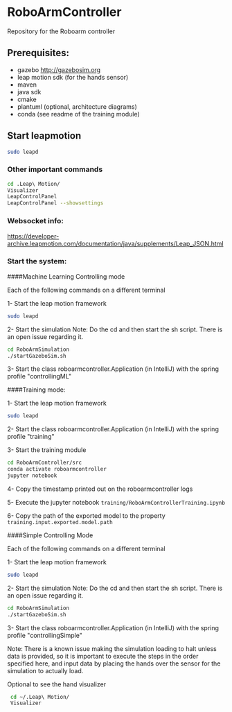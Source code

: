 # RoboArmController

Repository for the Roboarm controller

## Prerequisites:

- gazebo http://gazebosim.org
- leap motion sdk (for the hands sensor)
- maven
- java sdk
- cmake
- plantuml (optional, architecture diagrams)
- conda (see readme of the training module)


## Start leapmotion

```bash
sudo leapd
```

### Other important commands

```bash
cd .Leap\ Motion/
Visualizer
LeapControlPanel
LeapControlPanel --showsettings
```

### Websocket info:
https://developer-archive.leapmotion.com/documentation/java/supplements/Leap_JSON.html



### Start the system:

####Machine Learning Controlling mode

Each of the following commands on a different terminal 

1- Start the leap motion framework
```bash
sudo leapd
```
2- Start the simulation
Note: Do the cd and then start the sh script. There is an open issue regarding it.
```bash
cd RoboArmSimulation
./startGazeboSim.sh
```
3- Start the class roboarmcontroller.Application (in IntelliJ) with the spring profile "controllingML"



####Training mode:

1- Start the leap motion framework
```bash
sudo leapd
```

2- Start the class roboarmcontroller.Application (in IntelliJ) with the spring profile "training"

3- Start the training module
```bash
cd RoboArmController/src
conda activate roboarmcontroller
jupyter notebook
```

4- Copy the timestamp printed out on the roboarmcontroller logs

5- Execute the jupyter notebook `training/RoboArmControllerTraining.ipynb`

6- Copy the path of the exported model to the property `training.input.exported.model.path` 

####Simple Controlling Mode

Each of the following commands on a different terminal 

1- Start the leap motion framework
```bash
sudo leapd
```
2- Start the simulation
Note: Do the cd and then start the sh script. There is an open issue regarding it.
```bash
cd RoboArmSimulation
./startGazeboSim.sh
```
3- Start the class roboarmcontroller.Application (in IntelliJ) with the spring profile "controllingSimple"


Note: There is a known issue making the simulation loading to halt unless data is provided, 
so it is important to execute the steps in the order specified here, and input data by
 placing the hands over the sensor for the simulation to actually load. 


Optional to see the hand visualizer
```bash
 cd ~/.Leap\ Motion/
 Visualizer
```
